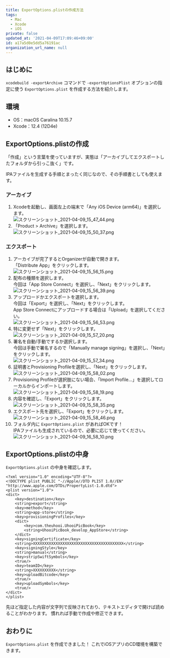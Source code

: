 ```yaml
---
title: ExportOptions.plistの作成方法
tags:
  - Mac
  - Xcode
  - iOS
private: false
updated_at: '2021-04-09T17:09:46+09:00'
id: a17a5d0e5dd5a76191ac
organization_url_name: null
---
```

## はじめに

`xcodebuild -exportArchive` コマンドで `-exportOptionsPlist` オプションの指定に使う `ExportOptions.plist` を作成する方法を紹介します。

## 環境

- OS：macOS Caralina 10.15.7
- Xcode：12.4 (12D4e)

## ExportOptions.plistの作成

「作成」という言葉を使っていますが、実態は「アーカイブしてエクスポートしたフォルダから引っこ抜く」です。

IPAファイルを生成する手順とまったく同じなので、その手順書としても使えます。

### アーカイブ

1. Xcodeを起動し、画面左上の端末で「Any iOS Device (arm64)」を選択します。  
![スクリーンショット_2021-04-09_15_47_44.png](https://qiita-image-store.s3.ap-northeast-1.amazonaws.com/0/138245/0e3b7a33-361c-fa77-bfb9-52afe8229d7b.png)
2. 「Product > Archive」を選択します。  
![スクリーンショット_2021-04-09_15_50_37.png](https://qiita-image-store.s3.ap-northeast-1.amazonaws.com/0/138245/8b11b771-6545-1a6f-b387-4903aa1686f2.png)

### エクスポート

1. アーカイブが完了するとOrganizerが自動で開きます。  
「Distribute App」をクリックします。  
![スクリーンショット_2021-04-09_15_56_15.png](https://qiita-image-store.s3.ap-northeast-1.amazonaws.com/0/138245/4db31b8e-2568-9877-1b5d-6485ab656897.png)
2. 配布の種類を選択します。  
今回は「App Store Connect」を選択し、「Next」をクリックします。  
![スクリーンショット_2021-04-09_15_56_39.png](https://qiita-image-store.s3.ap-northeast-1.amazonaws.com/0/138245/ef421efa-ce97-c6de-66aa-ab7d4f811973.png)
3. アップロードかエクスポートを選択します。  
今回は「Export」を選択し、「Next」をクリックします。  
App Store Connectにアップロードする場合は「Upload」を選択してください。  
![スクリーンショット_2021-04-09_15_56_53.png](https://qiita-image-store.s3.ap-northeast-1.amazonaws.com/0/138245/e9a4c7e7-33ce-7f93-727c-ba1abac4e24f.png)
4. 特に変更せず「Next」をクリックします。  
![スクリーンショット_2021-04-09_15_57_20.png](https://qiita-image-store.s3.ap-northeast-1.amazonaws.com/0/138245/c62ff898-c45a-71e7-eb21-0779ab846d7b.png)
5. 署名を自動/手動でするか選択します。  
今回は手動で署名するので「Manually manage signing」を選択し、「Next」をクリックします。  
![スクリーンショット_2021-04-09_15_57_34.png](https://qiita-image-store.s3.ap-northeast-1.amazonaws.com/0/138245/d71ad619-c793-289d-bbf8-a83333c1feff.png)
6. 証明書とProvisioning Profileを選択し、「Next」をクリックします。  
![スクリーンショット_2021-04-09_15_58_02.png](https://qiita-image-store.s3.ap-northeast-1.amazonaws.com/0/138245/bbecb867-699e-799d-6dd9-1c42ff9dfccd.png)
7. Provisioning Profileが選択肢にない場合、「Import Profile...」を選択してローカルからインポートします。  
![スクリーンショット_2021-04-09_15_58_19.png](https://qiita-image-store.s3.ap-northeast-1.amazonaws.com/0/138245/96fd4133-5317-3e99-910f-44587995b549.png)
8. 内容を確認し、「Export」をクリックします。  
![スクリーンショット_2021-04-09_15_58_35.png](https://qiita-image-store.s3.ap-northeast-1.amazonaws.com/0/138245/feec73cc-2a51-fce6-005a-2fd51524cd84.png)
9. エクスポート先を選択し、「Export」をクリックします。  
![スクリーンショット_2021-04-09_15_58_46.png](https://qiita-image-store.s3.ap-northeast-1.amazonaws.com/0/138245/3b8728b2-1da4-6f47-1b89-da95e93565ed.png)
10. フォルダ内に `ExportOptions.plist` があればOKです！  
IPAファイルも生成されているので、必要に応じて使ってください。  
![スクリーンショット_2021-04-09_16_58_10.png](https://qiita-image-store.s3.ap-northeast-1.amazonaws.com/0/138245/33747b3c-e7e7-afa0-c112-388b03229ffd.png)

## ExportOptions.plistの中身

`ExportOptions.plist` の中身を確認します。

```xml:ExportOptions.plist
<?xml version="1.0" encoding="UTF-8"?>
<!DOCTYPE plist PUBLIC "-//Apple//DTD PLIST 1.0//EN" "http://www.apple.com/DTDs/PropertyList-1.0.dtd">
<plist version="1.0">
<dict>
	<key>destination</key>
	<string>export</string>
	<key>method</key>
	<string>app-store</string>
	<key>provisioningProfiles</key>
	<dict>
		<key>com.theuhooi.UhooiPicBook</key>
		<string>UhooiPicBook_develop_AppStore</string>
	</dict>
	<key>signingCertificate</key>
	<string>XXXXXXXXXXXXXXXXXXXXXXXXXXXXXXXXXXXXXXXX</string>
	<key>signingStyle</key>
	<string>manual</string>
	<key>stripSwiftSymbols</key>
	<true/>
	<key>teamID</key>
	<string>XXXXXXXXXX</string>
	<key>uploadBitcode</key>
	<true/>
	<key>uploadSymbols</key>
	<true/>
</dict>
</plist>
```

先ほど指定した内容が文字列で反映されており、テキストエディタで開けば読めることがわかります。
慣れれば手動で作成や修正できます。

## おわりに

`ExportOptions.plist` を作成できました！
これでiOSアプリのCD環境を構築できます。
